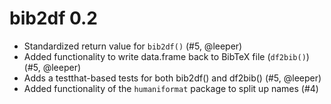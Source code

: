 # bib2df 0.2

* Standardized return value for `bib2df()` (#5, @leeper)
* Added functionality to write data.frame back to BibTeX file (`df2bib()`) (#5, @leeper)
* Adds a testthat-based tests for both bib2df() and df2bib() (#5, @leeper)
* Added functionality of the `humaniformat` package to split up names (#4)
